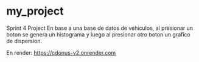 # my_project
Sprint 4 Project
En base a una base de datos de vehiculos, al presionar un boton se genera un histograma y luego al presionar otro boton un grafico de dispersion.

En render:
https://cdonus-v2.onrender.com


